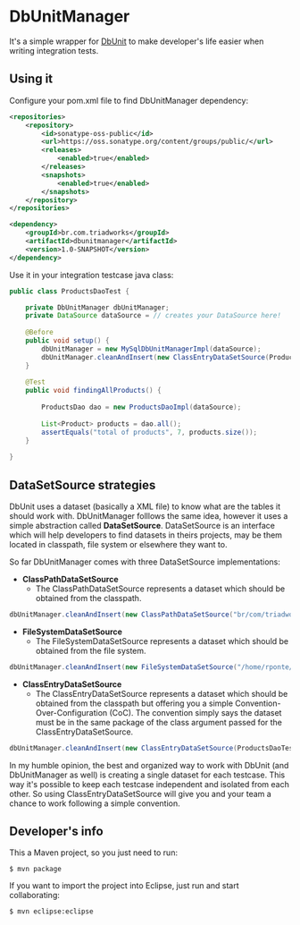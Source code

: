 DbUnitManager
=============

It's a simple wrapper for [DbUnit](http://www.dbunit.org/) to make developer's life easier when writing integration tests.

Using it
--------

Configure your pom.xml file to find DbUnitManager dependency:
```XML
<repositories>
	<repository>
    	<id>sonatype-oss-public</id>
        <url>https://oss.sonatype.org/content/groups/public/</url>
    	<releases>
    		<enabled>true</enabled>
    	</releases>
    	<snapshots>
    		<enabled>true</enabled>
		</snapshots>
	</repository>		
</repositories>  

<dependency>
	<groupId>br.com.triadworks</groupId>
  	<artifactId>dbunitmanager</artifactId>
  	<version>1.0-SNAPSHOT</version>
</dependency>
```

Use it in your integration testcase java class:
```java
public class ProductsDaoTest {

	private DbUnitManager dbUnitManager;
	private DataSource dataSource = // creates your DataSource here!
	
	@Before
	public void setup() {
		dbUnitManager = new MySqlDbUnitManagerImpl(dataSource);
		dbUnitManager.cleanAndInsert(new ClassEntryDataSetSource(ProductsDaoTest.class));
	}
	
	@Test
	public void findingAllProducts() {
		
		ProductsDao dao = new ProductsDaoImpl(dataSource);
		
		List<Product> products = dao.all();
		assertEquals("total of products", 7, products.size());
	}
	
}
```

DataSetSource strategies
------------------------

DbUnit uses a dataset (basically a XML file) to know what are the tables it should work with. DbUnitManager folllows the same idea, however it uses a simple abstraction called **DataSetSource**. DataSetSource is an interface which will help developers to find datasets in theirs projects, may be them located in classpath, file system or elsewhere they want to.

So far DbUnitManager comes with three DataSetSource implementations:

* **ClassPathDataSetSource**
	- The ClassPathDataSetSource represents a dataset which should be obtained from the classpath.

```java
dbUnitManager.cleanAndInsert(new ClassPathDataSetSource("br/com/triadworks/xmls/Products.xml"));
```

* **FileSystemDataSetSource**
	- The FileSystemDataSetSource represents a dataset which should be obtained from the file system.

```java
dbUnitManager.cleanAndInsert(new FileSystemDataSetSource("/home/rponte/Products.xml"));
```

* **ClassEntryDataSetSource**
	- The ClassEntryDataSetSource represents a dataset which should be obtained from the classpath but offering you a simple Convention-Over-Configuration (CoC). The convention simply says the dataset must be in the same package of the class argument passed for the ClassEntryDataSetSource.

```java
dbUnitManager.cleanAndInsert(new ClassEntryDataSetSource(ProductsDaoTest.class));
```

In my humble opinion, the best and organized way to work with DbUnit (and DbUnitManager as well) is creating a single dataset for each testcase. This way it's possible to keep each testcase independent and isolated from each other. So using ClassEntryDataSetSource will give you and your team a chance to work following a simple convention.

Developer's info
----------------

This a Maven project, so you just need to run:
```SH
$ mvn package
```
If you want to import the project into Eclipse, just run and start collaborating:
```SH
$ mvn eclipse:eclipse
```






